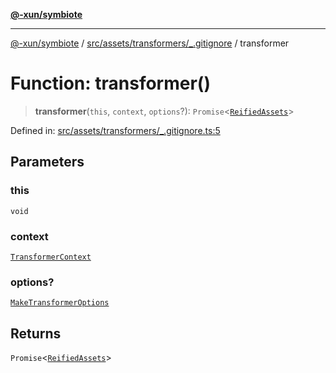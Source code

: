 [**@-xun/symbiote**](../../../../../README.md)

***

[@-xun/symbiote](../../../../../README.md) / [src/assets/transformers/\_.gitignore](../README.md) / transformer

# Function: transformer()

> **transformer**(`this`, `context`, `options`?): `Promise`\<[`ReifiedAssets`](../../../type-aliases/ReifiedAssets.md)\>

Defined in: [src/assets/transformers/\_.gitignore.ts:5](https://github.com/Xunnamius/symbiote/blob/d7d2a1c9c8d2f62647f000f449c77b564ff77421/src/assets/transformers/_.gitignore.ts#L5)

## Parameters

### this

`void`

### context

[`TransformerContext`](../../../type-aliases/TransformerContext.md)

### options?

[`MakeTransformerOptions`](../../../type-aliases/MakeTransformerOptions.md)

## Returns

`Promise`\<[`ReifiedAssets`](../../../type-aliases/ReifiedAssets.md)\>
